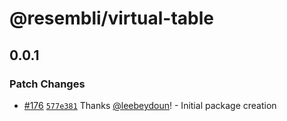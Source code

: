 # @resembli/virtual-table

## 0.0.1
### Patch Changes



- [#176](https://github.com/Resembli/ui/pull/176) [`577e381`](https://github.com/Resembli/ui/commit/577e381d48a4be75c98590a23890529cc4ff2f6c) Thanks [@leebeydoun](https://github.com/leebeydoun)! - Initial package creation

